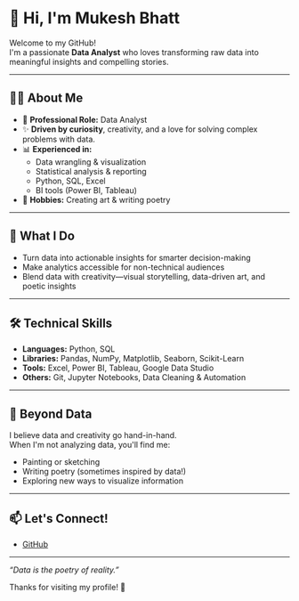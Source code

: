 # 👋 Hi, I'm Mukesh Bhatt

Welcome to my GitHub!  
I'm a passionate **Data Analyst** who loves transforming raw data into meaningful insights and compelling stories.

---

## 🧑‍💻 About Me

- 🎯 **Professional Role:** Data Analyst   
- ✨ **Driven by curiosity**, creativity, and a love for solving complex problems with data.
- 📊 **Experienced in:**  
  - Data wrangling & visualization  
  - Statistical analysis & reporting  
  - Python, SQL, Excel  
  - BI tools (Power BI, Tableau)
- 🎨 **Hobbies:** Creating art & writing poetry

---

## 🚀 What I Do

- Turn data into actionable insights for smarter decision-making
- Make analytics accessible for non-technical audiences
- Blend data with creativity—visual storytelling, data-driven art, and poetic insights

---

## 🛠️ Technical Skills

- **Languages:** Python, SQL
- **Libraries:** Pandas, NumPy, Matplotlib, Seaborn, Scikit-Learn
- **Tools:** Excel, Power BI, Tableau, Google Data Studio
- **Others:** Git, Jupyter Notebooks, Data Cleaning & Automation

---

## 🎨 Beyond Data

I believe data and creativity go hand-in-hand.  
When I'm not analyzing data, you'll find me:

- Painting or sketching
- Writing poetry (sometimes inspired by data!)
- Exploring new ways to visualize information

---

## 📫 Let's Connect!

- [GitHub](https://github.com/mukeshbhatt71868)

---

*“Data is the poetry of reality.”*

Thanks for visiting my profile! 🌟
